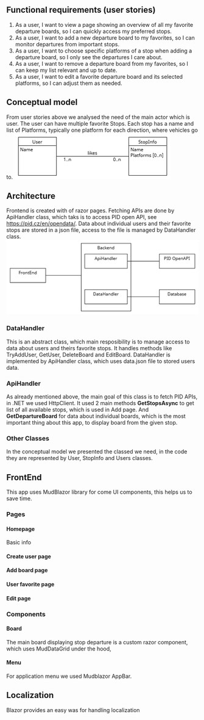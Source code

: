 
## Functional requirements (user stories)
1. As a user, I want to view a page showing an overview of all my favorite departure boards, so I can quickly access my preferred stops.
2. As a user, I want to add a new departure board to my favorites, so I can monitor departures from important stops.
3. As a user, I want to choose specific platforms of a stop when adding a departure board, so I only see the departures I care about.
4. As a user, I want to remove a departure board from my favorites, so I can keep my list relevant and up to date.
5. As a user, I want to edit a favorite departure board and its selected platforms, so I can adjust them as needed.

## Conceptual model 
From user stories above we analysed the need of the main actor which is user. The user can have multiple favorite Stops. Each stop has a name and list of Platforms, typically one platform for each direction, where vehicles go to. 
![](/docs/conceptualModel.png)

## Architecture
Frontend is created with of razor pages. Fetching APIs are done by ApiHandler class, which taks is to access PID open API, see https://pid.cz/en/opendata/.
Data about individual users and their favorite stops are stored in a json file, access to the file is managed by DataHandler class.
![](/docs/arch.png)

### DataHandler
This is an abstract class, which main resposibility is to manage access to data about users and theirs favorite stops. It handles methods like TryAddUser, GetUser, DeleteBoard and EditBoard.
DataHandler is implemented by ApiHandler class, which uses data.json file to stored users data.

### ApiHandler
As already mentioned above, the main goal of this class is to fetch PID APIs, in .NET we used HttpClient.
It used 2 main methods **GetStopsAsync** to get list of all available stops, which is used in Add page.
And **GetDepartureBoard** for data about individual boards, which is the most important thing about this app, to display board from the given stop.

### Other Classes
In the conceptual model we presented the classed we need, in the code they are represented by User, StopInfo and Users classes.

## FrontEnd
This app uses MudBlazor library for come UI components, this helps us to save time.

### Pages
#### Homepage
Basic info 

#### Create user page

#### Add board page

#### User favorite page

#### Edit page
### Components
#### Board
The main board displaying stop departure is a custom razor component, which uses MudDataGrid under the hood,
#### Menu
For application menu we used Mudblazor AppBar. 

## Localization
Blazor provides an easy was for handling localization